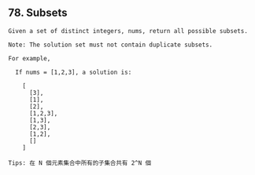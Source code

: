 ## 78\. Subsets

    Given a set of distinct integers, nums, return all possible subsets.
    
    Note: The solution set must not contain duplicate subsets.
    
    For example,
    
      If nums = [1,2,3], a solution is:
    
        [
          [3],
          [1],
          [2],
          [1,2,3],
          [1,3],
          [2,3],
          [1,2],
          []
        ]
    
    Tips: 在 N 個元素集合中所有的子集合共有 2^N 個 
        